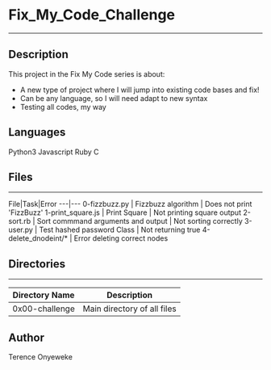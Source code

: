 # Fix_My_Code_Challenge
---
## Description

This project in the Fix My Code series is about:
* A new type of project where I will jump into existing code bases and fix!
* Can be any language, so I will need adapt to new syntax
* Testing all codes, my way

## Languages
Python3
Javascript
Ruby
C

## Files
---
File|Task|Error
---|---
0-fizzbuzz.py | Fizzbuzz algorithm | Does not print 'FizzBuzz'
1-print_square.js | Print Square | Not printing square output
2-sort.rb | Sort commmand arguments and output | Not sorting correctly
3-user.py | Test hashed password Class | Not returning true
4-delete_dnodeint/* | Error deleting correct nodes

## Directories
---
Directory Name | Description
---|---
0x00-challenge | Main directory of all files

## Author
Terence Onyeweke
